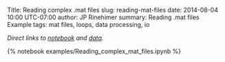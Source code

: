 Title: Reading complex .mat files
slug: reading-mat-files
date: 2014-08-04 10:00 UTC-07:00
author: JP Rinehimer
summary: Reading .mat files Example
tags: mat files, loops, data processing, io

*Direct links to [notebook][nblink] and [data][datalink].*

[nblink]: https://github.com/UWOcnPyUsers/uwocnpyusers/blob/master/notebooks/examples/Reading_complex_mat_files.ipynb "Github"
[datalink]: https://github.com/UWOcnPyUsers/uwocnpyusers/blob/master/data/CA2009.mat "Github"

{% notebook examples/Reading_complex_mat_files.ipynb %}
